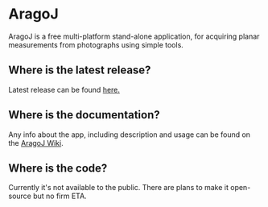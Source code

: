 # AragoJ
AragoJ is a free multi-platform stand-alone application, for acquiring planar measurements from photographs using simple tools.

## Where is the latest release?
Latest release can be found [here.](../../releases/latest)

## Where is the documentation?
Any info about the app, including description and usage can be found on the [AragoJ Wiki](../../wiki).

## Where is the code?
Currently it's not available to the public. There are plans to make it open-source but no firm ETA.



